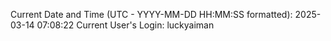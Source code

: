 Current Date and Time (UTC - YYYY-MM-DD HH:MM:SS formatted): 2025-03-14 07:08:22
Current User's Login: luckyaiman
